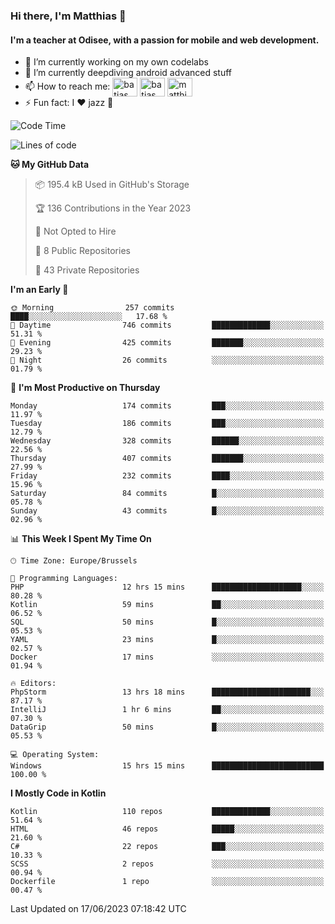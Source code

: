 ### Hi there, I'm Matthias 👋

#### I'm a teacher at Odisee, with a passion for mobile and web development.

- 🔭 I’m currently working on my own codelabs
- 🌱 I’m currently deepdiving android advanced stuff
- 📫 How to reach me: <a href="https://dev.to/batjas" target="_blank"><img align="center" src="https://raw.githubusercontent.com/rahuldkjain/github-profile-readme-generator/master/src/images/icons/Social/devto.svg" alt="batjas" height="30" width="40" /></a>
<a href="https://twitter.com/batjas" target="_blank"><img align="center" src="https://raw.githubusercontent.com/rahuldkjain/github-profile-readme-generator/master/src/images/icons/Social/twitter.svg" alt="batjas" height="30" width="40" /></a>
<a href="https://linkedin.com/in/matthiasdruwé" target="_blank"><img align="center" src="https://raw.githubusercontent.com/rahuldkjain/github-profile-readme-generator/master/src/images/icons/Social/linked-in-alt.svg" alt="matthiasdruwé" height="30" width="40" /></a>
- ⚡ Fun fact: I ❤ jazz 🎷


<!--START_SECTION:waka-->
![Code Time](http://img.shields.io/badge/Code%20Time-785%20hrs%2043%20mins-blue)

![Lines of code](https://img.shields.io/badge/From%20Hello%20World%20I%27ve%20Written-1.6%20million%20lines%20of%20code-blue)

**🐱 My GitHub Data** 

> 📦 195.4 kB Used in GitHub's Storage 
 > 
> 🏆 136 Contributions in the Year 2023
 > 
> 🚫 Not Opted to Hire
 > 
> 📜 8 Public Repositories 
 > 
> 🔑 43 Private Repositories 
 > 
**I'm an Early 🐤** 

```text
🌞 Morning                257 commits         ████░░░░░░░░░░░░░░░░░░░░░   17.68 % 
🌆 Daytime                746 commits         █████████████░░░░░░░░░░░░   51.31 % 
🌃 Evening                425 commits         ███████░░░░░░░░░░░░░░░░░░   29.23 % 
🌙 Night                  26 commits          ░░░░░░░░░░░░░░░░░░░░░░░░░   01.79 % 
```
📅 **I'm Most Productive on Thursday** 

```text
Monday                   174 commits         ███░░░░░░░░░░░░░░░░░░░░░░   11.97 % 
Tuesday                  186 commits         ███░░░░░░░░░░░░░░░░░░░░░░   12.79 % 
Wednesday                328 commits         ██████░░░░░░░░░░░░░░░░░░░   22.56 % 
Thursday                 407 commits         ███████░░░░░░░░░░░░░░░░░░   27.99 % 
Friday                   232 commits         ████░░░░░░░░░░░░░░░░░░░░░   15.96 % 
Saturday                 84 commits          █░░░░░░░░░░░░░░░░░░░░░░░░   05.78 % 
Sunday                   43 commits          █░░░░░░░░░░░░░░░░░░░░░░░░   02.96 % 
```


📊 **This Week I Spent My Time On** 

```text
🕑︎ Time Zone: Europe/Brussels

💬 Programming Languages: 
PHP                      12 hrs 15 mins      ████████████████████░░░░░   80.28 % 
Kotlin                   59 mins             ██░░░░░░░░░░░░░░░░░░░░░░░   06.52 % 
SQL                      50 mins             █░░░░░░░░░░░░░░░░░░░░░░░░   05.53 % 
YAML                     23 mins             █░░░░░░░░░░░░░░░░░░░░░░░░   02.57 % 
Docker                   17 mins             ░░░░░░░░░░░░░░░░░░░░░░░░░   01.94 % 

🔥 Editors: 
PhpStorm                 13 hrs 18 mins      ██████████████████████░░░   87.17 % 
IntelliJ                 1 hr 6 mins         ██░░░░░░░░░░░░░░░░░░░░░░░   07.30 % 
DataGrip                 50 mins             █░░░░░░░░░░░░░░░░░░░░░░░░   05.53 % 

💻 Operating System: 
Windows                  15 hrs 15 mins      █████████████████████████   100.00 % 
```

**I Mostly Code in Kotlin** 

```text
Kotlin                   110 repos           █████████████░░░░░░░░░░░░   51.64 % 
HTML                     46 repos            █████░░░░░░░░░░░░░░░░░░░░   21.60 % 
C#                       22 repos            ███░░░░░░░░░░░░░░░░░░░░░░   10.33 % 
SCSS                     2 repos             ░░░░░░░░░░░░░░░░░░░░░░░░░   00.94 % 
Dockerfile               1 repo              ░░░░░░░░░░░░░░░░░░░░░░░░░   00.47 % 
```




 Last Updated on 17/06/2023 07:18:42 UTC
<!--END_SECTION:waka-->
